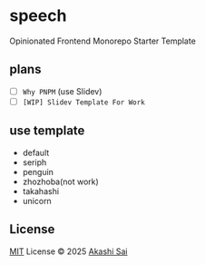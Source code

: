 # speech

Opinionated Frontend Monorepo Starter Template

## plans

- [ ] `Why PNPM` (use Slidev)
- [ ] `[WIP] Slidev Template For Work`

## use template

- default
- seriph
- penguin
- zhozhoba(not work)
- takahashi
- unicorn

## License

[MIT](./LICENSE) License © 2025 [Akashi Sai](https://github.com/akashigakki)
